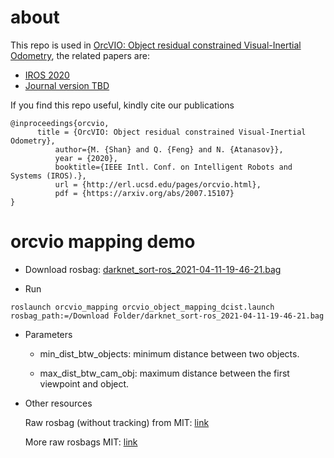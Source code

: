 # about 

This repo is used in [OrcVIO: Object residual constrained Visual-Inertial Odometry](http://me-llamo-sean.cf/orcvio_githubpage/), the related papers are: 

- [IROS 2020](https://arxiv.org/abs/2007.15107)
- [Journal version TBD]()

If you find this repo useful, kindly cite our publications 

```
@inproceedings{orcvio,
	  title = {OrcVIO: Object residual constrained Visual-Inertial Odometry},
          author={M. {Shan} and Q. {Feng} and N. {Atanasov}},
          year = {2020},
          booktitle={IEEE Intl. Conf. on Intelligent Robots and Systems (IROS).},
          url = {http://erl.ucsd.edu/pages/orcvio.html},
          pdf = {https://arxiv.org/abs/2007.15107}
}
```

# orcvio mapping demo 

- Download rosbag: [darknet_sort-ros_2021-04-11-19-46-21.bag](https://drive.google.com/file/d/1TTjIp5nEb-oXvUbZAXSynJOJO2AjCekt/view?usp=sharing)

- Run

```
roslaunch orcvio_mapping orcvio_object_mapping_dcist.launch rosbag_path:=/Download Folder/darknet_sort-ros_2021-04-11-19-46-21.bag
```

* Parameters

  * min_dist_btw_objects: minimum distance between two objects.

  * max_dist_btw_cam_obj: maximum distance between the first viewpoint and object.

    

* Other resources

  Raw rosbag (without tracking) from MIT: [link]( https://www.dropbox.com/sh/bovb04lrb0l745r/AAA69peH_ELWLNzvkTwoeRB4a?dl=0&lst=&preview=indoor_vio5_2020-11-03-18-44-15.bag)

  More raw rosbags MIT: [link](https://www.dropbox.com/sh/bovb04lrb0l745r/AAA69peH_ELWLNzvkTwoeRB4a?dl=0)
